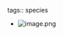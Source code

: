 tags:: species

- ![image.png](https://peach-geographical-bat-397.mypinata.cloud/ipfs/QmZE7MWDNc4A7ESziXr7mRDnU4uuoggACzvSDeZbb32fxF)